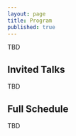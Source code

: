 ```yaml
---
layout: page
title: Program
published: true
---
```


TBD

## Invited Talks

TBD

## Full Schedule

TBD
